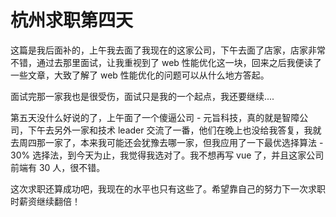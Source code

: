 # 杭州求职第四天

这篇是我后面补的，上午我去面了我现在的这家公司，下午去面了店家，店家非常不错，通过去那里面试，让我重视到了 web 性能优化这一块，回来之后我便读了一些文章，大致了解了 web 性能优化的问题可以从什么地方答起。

面试完那一家我也是很受伤，面试只是我的一个起点，我还要继续....

第五天没什么好说的了，上午面了一个傻逼公司 - 元旨科技，真的就是智障公司，下午去另外一家和技术 leader 交流了一番，他们在晚上也没给我答复，我就去周四那一家了，本来我可能还会犹豫去哪一家，但我应用了一下最优选择算法 - 30% 选择法，到今天为止，我觉得我选对了。我不想再写 vue 了，并且这家公司前端有 30 人，很不错。

这次求职还算成功吧，我现在的水平也只有这些了。希望靠自己的努力下一次求职时薪资继续翻倍！ 
